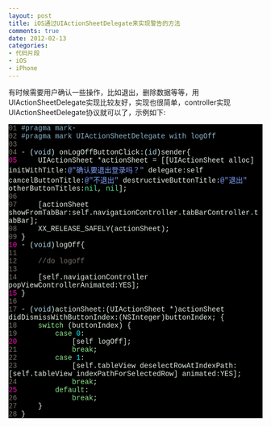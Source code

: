 ```yaml
---
layout: post
title: iOS通过UIActionSheetDelegate来实现警告的方法
comments: true
date: 2012-02-13
categories:
- 代码片段
- iOS
- iPhone
---
```


<p>有时候需要用户确认一些操作，比如退出，删除数据等等，用UIActionSheetDelegate实现比较友好，实现也很简单，controller实现UIActionSheetDelegate协议就可以了，示例如下:</p>
<p><!--more--></p>
<div class="source" style="font-family: '[object HTMLOptionElement]', Consolas, 'Lucida Console', 'Courier New'; color: #e0eee0; background-color: #000000; ">
<span style="color: #7c7268; ">01</span> <span style="color: #8db6cd; ">#pragma mark-</span><br /><span style="color: #7c7268; ">02</span> <span style="color: #8db6cd; ">#pragma mark UIActionSheetDelegate with logOff</span><br /><span style="color: #7c7268; ">03</span><br /><span style="color: #7c7268; ">04</span> <span style="color: #e0eee0; ">-</span> (<span style="color: #add8e6; ">void</span>) <span style="color: #e0eee0; ">onLogOffButtonClick:</span>(<span style="color: #add8e6; ">id</span>)<span style="color: #e0eee0; ">sender</span><span style="color: #e0eee0; ">{</span><br /><span style="color: #f810b0; ">05</span>     <span style="color: #e0eee0; ">UIActionSheet</span> <span style="color: #e0eee0; ">*</span><span style="color: #e0eee0; ">actionSheet</span> <span style="color: #e0eee0; ">=</span> <span style="color: #e0eee0; ">[[</span><span style="color: #e0eee0; ">UIActionSheet</span> <span style="color: #e0eee0; ">alloc</span><span style="color: #e0eee0; ">]</span> <span style="color: #e0eee0; ">initWithTitle:</span><span style="color: #80a0ff; ">@"确认要退出登录吗？"</span> <span style="color: #e0eee0; ">delegate:</span><span style="color: #e0eee0; ">self</span> <span style="color: #e0eee0; ">cancelButtonTitle:</span><span style="color: #80a0ff; ">@"不退出"</span> <span style="color: #e0eee0; ">destructiveButtonTitle:</span><span style="color: #80a0ff; ">@"退出"</span> <span style="color: #e0eee0; ">otherButtonTitles:</span><span style="color: #4eee94; ">nil</span><span style="color: #e0eee0; ">,</span> <span style="color: #4eee94; ">nil</span><span style="color: #e0eee0; ">];</span><br /><span style="color: #7c7268; ">06</span>    <br /><span style="color: #7c7268; ">07</span>     <span style="color: #e0eee0; ">[</span><span style="color: #e0eee0; ">actionSheet</span> <span style="color: #e0eee0; ">showFromTabBar:</span><span style="color: #e0eee0; ">self</span><span style="color: #e0eee0; ">.</span><span style="color: #e0eee0; ">navigationController</span><span style="color: #e0eee0; ">.</span><span style="color: #e0eee0; ">tabBarController</span><span style="color: #e0eee0; ">.</span><span style="color: #e0eee0; ">tabBar</span><span style="color: #e0eee0; ">];</span><br /><span style="color: #7c7268; ">08</span>     XX<span style="color: #e0eee0; ">_RELEASE_SAFELY</span>(<span style="color: #e0eee0; ">actionSheet</span>);<br /><span style="color: #7c7268; ">09</span> <span style="color: #e0eee0; ">}</span><br /><span style="color: #f810b0; ">10</span> <span style="color: #e0eee0; ">-</span> (<span style="color: #add8e6; ">void</span>)<span style="color: #e0eee0; ">logOff</span><span style="color: #e0eee0; ">{</span><br /><span style="color: #7c7268; ">11</span><br /><span style="color: #7c7268; ">12</span>     <span style="color: #7c7268; ">//do logoff</span><br /><span style="color: #7c7268; ">13</span>    <br /><span style="color: #7c7268; ">14</span>     <span style="color: #e0eee0; ">[</span><span style="color: #e0eee0; ">self</span><span style="color: #e0eee0; ">.</span><span style="color: #e0eee0; ">navigationController</span> <span style="color: #e0eee0; ">popViewControllerAnimated:</span><span style="color: #e0eee0; ">YES</span><span style="color: #e0eee0; ">];</span><br /><span style="color: #f810b0; ">15</span> <span style="color: #e0eee0; ">}</span><br /><span style="color: #7c7268; ">16</span><br /><span style="color: #7c7268; ">17</span> <span style="color: #e0eee0; ">-</span> (<span style="color: #add8e6; ">void</span>)<span style="color: #e0eee0; ">actionSheet:</span>(<span style="color: #e0eee0; ">UIActionSheet</span> <span style="color: #e0eee0; ">*</span>)<span style="color: #e0eee0; ">actionSheet</span> <span style="color: #e0eee0; ">didDismissWithButtonIndex:</span>(<span style="color: #e0eee0; ">NSInteger</span>)<span style="color: #e0eee0; ">buttonIndex</span>; <span style="color: #e0eee0; ">{</span><br /><span style="color: #7c7268; ">18</span>     <span style="color: #90ee90; ">switch</span> (<span style="color: #e0eee0; ">buttonIndex</span>) <span style="color: #e0eee0; ">{</span><br /><span style="color: #7c7268; ">19</span>         <span style="color: #90ee90; ">case</span> <span style="color: #00ffff; ">0</span><span style="color: #e0eee0; ">:</span><br /><span style="color: #f810b0; ">20</span>             <span style="color: #e0eee0; ">[</span><span style="color: #e0eee0; ">self</span> <span style="color: #e0eee0; ">logOff</span><span style="color: #e0eee0; ">];</span><br /><span style="color: #7c7268; ">21</span>             <span style="color: #90ee90; ">break</span>;<br /><span style="color: #7c7268; ">22</span>         <span style="color: #90ee90; ">case</span> <span style="color: #00ffff; ">1</span><span style="color: #e0eee0; ">:</span><br /><span style="color: #7c7268; ">23</span>             <span style="color: #e0eee0; ">[</span><span style="color: #e0eee0; ">self</span><span style="color: #e0eee0; ">.</span><span style="color: #e0eee0; ">tableView</span> <span style="color: #e0eee0; ">deselectRowAtIndexPath:</span><span style="color: #e0eee0; ">[</span><span style="color: #e0eee0; ">self</span><span style="color: #e0eee0; ">.</span><span style="color: #e0eee0; ">tableView</span> <span style="color: #e0eee0; ">indexPathForSelectedRow</span><span style="color: #e0eee0; ">]</span> <span style="color: #e0eee0; ">animated:</span><span style="color: #e0eee0; ">YES</span><span style="color: #e0eee0; ">];</span><br /><span style="color: #7c7268; ">24</span>             <span style="color: #90ee90; ">break</span>;<br /><span style="color: #f810b0; ">25</span>         <span style="color: #90ee90; ">default</span><span style="color: #e0eee0; ">:</span><br /><span style="color: #7c7268; ">26</span>             <span style="color: #90ee90; ">break</span>;<br /><span style="color: #7c7268; ">27</span>     <span style="color: #e0eee0; ">}</span><br /><span style="color: #7c7268; ">28</span> <span style="color: #e0eee0; ">}</span>
</div>				
